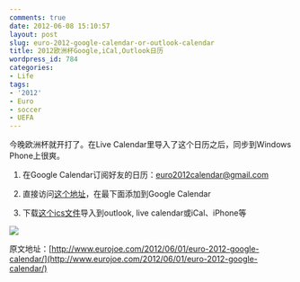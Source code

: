 ```yaml
---
comments: true
date: 2012-06-08 15:10:57
layout: post
slug: euro-2012-google-calendar-or-outlook-calendar
title: 2012欧洲杯Google,iCal,Outlook日历
wordpress_id: 784
categories:
- Life
tags:
- '2012'
- Euro
- soccer
- UEFA
---
```


今晚欧洲杯就开打了。在Live Calendar里导入了这个日历之后，同步到Windows Phone上很爽。





	
  1. 在Google Calendar订阅好友的日历：euro2012calendar@gmail.com

	
  2. 直接访问[这个地址](https://www.google.com/calendar/embed?src=euro2012calendar%40gmail.com&ctz=America/Denver)，在最下面添加到Google Calendar

	
  3. 下载[这个ics文件](https://www.google.com/calendar/ical/euro2012calendar%40gmail.com/public/basic.ics)导入到outlook, live calendar或iCal、iPhone等




[![](http://artori.us/wp-content/uploads/Screen-Shot-2012-06-08-at-3.08.39-PM-500x298.png)](http://artori.us/euro-2012-google-calendar-or-outlook-calendar/screen-shot-2012-06-08-at-3-08-39-pm/)




原文地址：[http://www.eurojoe.com/2012/06/01/euro-2012-google-calendar/](http://www.eurojoe.com/2012/06/01/euro-2012-google-calendar/)



